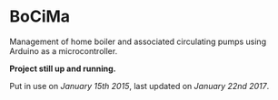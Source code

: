 # BoCiMa
Management of home boiler and associated circulating pumps using Arduino as a microcontroller.

**Project still up and running.**

Put in use on *January 15th 2015*, last updated on *January 22nd 2017*.
